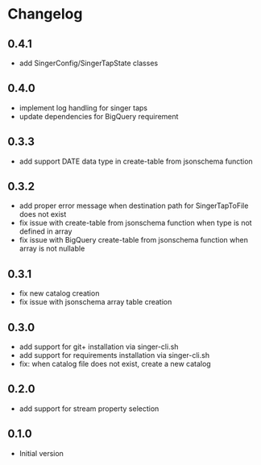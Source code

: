 # Changelog

## 0.4.1

- add SingerConfig/SingerTapState classes

## 0.4.0

- implement log handling for singer taps
- update dependencies for BigQuery requirement

## 0.3.3

- add support DATE data type in create-table from jsonschema function

## 0.3.2

- add proper error message when destination path for SingerTapToFile does not exist
- fix issue with create-table from jsonschema function when type is not defined in array
- fix issue with BigQuery create-table from jsonschema function when array is not nullable

## 0.3.1

- fix new catalog creation
- fix issue with jsonschema array table creation

## 0.3.0

- add support for git+ installation via singer-cli.sh
- add support for requirements installation via singer-cli.sh
- fix: when catalog file does not exist, create a new catalog

## 0.2.0

- add support for stream property selection

## 0.1.0

- Initial version
